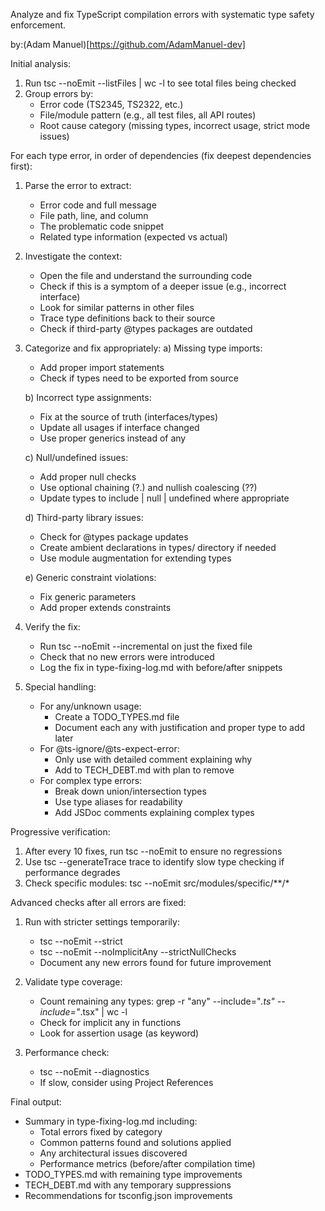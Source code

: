 Analyze and fix TypeScript compilation errors with systematic type safety enforcement.

by:(Adam Manuel)[https://github.com/AdamManuel-dev]

Initial analysis:
1. Run tsc --noEmit --listFiles | wc -l to see total files being checked
2. Group errors by:
   - Error code (TS2345, TS2322, etc.)
   - File/module pattern (e.g., all test files, all API routes)
   - Root cause category (missing types, incorrect usage, strict mode issues)

For each type error, in order of dependencies (fix deepest dependencies first):
1. Parse the error to extract:
   - Error code and full message
   - File path, line, and column
   - The problematic code snippet
   - Related type information (expected vs actual)

2. Investigate the context:
   - Open the file and understand the surrounding code
   - Check if this is a symptom of a deeper issue (e.g., incorrect interface)
   - Look for similar patterns in other files
   - Trace type definitions back to their source
   - Check if third-party @types packages are outdated

3. Categorize and fix appropriately:
   a) Missing type imports:
      - Add proper import statements
      - Check if types need to be exported from source
   
   b) Incorrect type assignments:
      - Fix at the source of truth (interfaces/types)
      - Update all usages if interface changed
      - Use proper generics instead of any
   
   c) Null/undefined issues:
      - Add proper null checks
      - Use optional chaining (?.) and nullish coalescing (??)
      - Update types to include | null | undefined where appropriate
   
   d) Third-party library issues:
      - Check for @types package updates
      - Create ambient declarations in types/ directory if needed
      - Use module augmentation for extending types
   
   e) Generic constraint violations:
      - Fix generic parameters
      - Add proper extends constraints

4. Verify the fix:
   - Run tsc --noEmit --incremental on just the fixed file
   - Check that no new errors were introduced
   - Log the fix in type-fixing-log.md with before/after snippets

5. Special handling:
   - For any/unknown usage:
     * Create a TODO_TYPES.md file
     * Document each any with justification and proper type to add later
   - For @ts-ignore/@ts-expect-error:
     * Only use with detailed comment explaining why
     * Add to TECH_DEBT.md with plan to remove
   - For complex type errors:
     * Break down union/intersection types
     * Use type aliases for readability
     * Add JSDoc comments explaining complex types

Progressive verification:
1. After every 10 fixes, run tsc --noEmit to ensure no regressions
2. Use tsc --generateTrace trace to identify slow type checking if performance degrades
3. Check specific modules: tsc --noEmit src/modules/specific/**/*

Advanced checks after all errors are fixed:
1. Run with stricter settings temporarily:
   - tsc --noEmit --strict
   - tsc --noEmit --noImplicitAny --strictNullChecks
   - Document any new errors found for future improvement

2. Validate type coverage:
   - Count remaining any types: grep -r "any" --include="*.ts" --include="*.tsx" | wc -l
   - Check for implicit any in functions
   - Look for assertion usage (as keyword)

3. Performance check:
   - tsc --noEmit --diagnostics
   - If slow, consider using Project References

Final output:
- Summary in type-fixing-log.md including:
  * Total errors fixed by category
  * Common patterns found and solutions applied
  * Any architectural issues discovered
  * Performance metrics (before/after compilation time)
- TODO_TYPES.md with remaining type improvements
- TECH_DEBT.md with any temporary suppressions
- Recommendations for tsconfig.json improvements